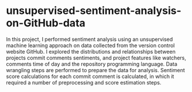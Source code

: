 # unsupervised-sentiment-analysis-on-GitHub-data
In this project, I performed sentiment analysis using an unsupervised machine learning approach on data collected from the version control website GitHub. I explored the distributions and relationships between projects commit comments sentiments, and project features like watchers, comments time of day and the repository programming language. Data wrangling steps are performed to prepare the data for analysis. Sentiment score calculations for each commit comment is calculated, in which it required a number of preprocessing and score estimation steps. 
